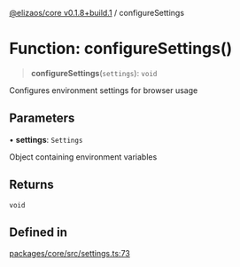 [@elizaos/core v0.1.8+build.1](../index.md) / configureSettings

# Function: configureSettings()

> **configureSettings**(`settings`): `void`

Configures environment settings for browser usage

## Parameters

• **settings**: `Settings`

Object containing environment variables

## Returns

`void`

## Defined in

[packages/core/src/settings.ts:73](https://github.com/Vicolee/riddleculous-ai-agent/blob/main/packages/core/src/settings.ts#L73)
